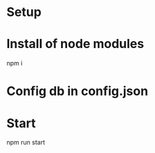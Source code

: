 # Setup
#####
# Install of node modules
npm i

# Config db in config.json

# Start
npm run start

#####